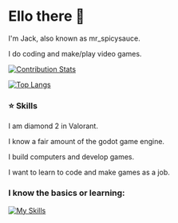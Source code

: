 # Ello there 👋

I'm Jack, also known as mr_spicysauce.


I do coding and make/play video games.

<a href="https://github.com/LordDashMe/github-contribution-stats/" target="blank">
	<img align="center" src="https://github-contribution-stats.vercel.app/api/?username=mr-spicysauce" alt="Contribution Stats" />
</a>

[![Top Langs](https://github-readme-stats.vercel.app/api/top-langs/?username=mr-spicysauce&exclude_repo=ProjectVCSHolePuncher&layout=compact)](https://github.com/mr-spicysauce/github-readme-stats)

### ⭐ Skills
I am diamond 2 in Valorant.

I know a fair amount of the godot game engine.

I build computers and develop games.

I want to learn to code and make games as a job.

### I know the basics or learning:

[![My Skills](https://skillicons.dev/icons?i=godot,cpp,blender,react,linux,github)](https://skillicons.dev)
